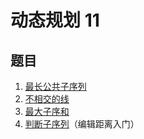 # 动态规划 11

## 题目

1. [最长公共子序列](./最长公共子序列/)
2. [不相交的线](./不相交的线/)
3. [最大子序和](./最大子序和/)
4. [判断子序列](./判断子序列/)（编辑距离入门）
